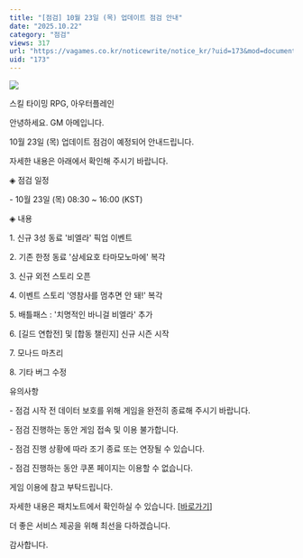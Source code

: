 ```yaml
---
title: "[점검] 10월 23일 (목) 업데이트 점검 안내"
date: "2025.10.22"
category: "점검"
views: 317
url: "https://vagames.co.kr/noticewrite/notice_kr/?uid=173&mod=document"
uid: "173"
---
```


![](/images/news/live/kr/173-588cb62c.png)  

  

스킬 타이밍 RPG, 아우터플레인

안녕하세요. GM 아메입니다.

  

10월 23일 (목) 업데이트 점검이 예정되어 안내드립니다.

자세한 내용은 아래에서 확인해 주시기 바랍니다.

  

◈ 점검 일정

\- 10월 23일 (목) 08:30 ~ 16:00 (KST)

  

◈ 내용

1\. 신규 3성 동료 '비엘라' 픽업 이벤트

2\. 기존 한정 동료 '삼세요호 타마모노마에' 복각

3\. 신규 외전 스토리 오픈

4\. 이벤트 스토리 '영참사를 멈추면 안 돼!' 복각

5\. 배틀패스 : '치명적인 바니걸 비엘라' 추가

6\. \[길드 연합전\] 및 \[합동 챌린지\] 신규 시즌 시작

7\. 모나드 마츠리

8\. 기타 버그 수정

  

유의사항

\- 점검 시작 전 데이터 보호를 위해 게임을 완전히 종료해 주시기 바랍니다.

\- 점검 진행하는 동안 게임 접속 및 이용 불가합니다.

\- 점검 진행 상황에 따라 조기 종료 또는 연장될 수 있습니다.

\- 점검 진행하는 동안 쿠폰 페이지는 이용할 수 없습니다.

  

게임 이용에 참고 부탁드립니다.

자세한 내용은 패치노트에서 확인하실 수 있습니다. \[[바로가기](https://vagames.co.kr/noticewrite/notice_kr/?uid=154&mod=document)\]

  

더 좋은 서비스 제공을 위해 최선을 다하겠습니다.

  

감사합니다.